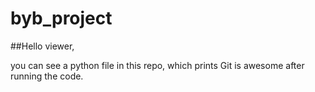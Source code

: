 # byb_project

##Hello viewer,

 you can see a python file in this repo, which prints Git is awesome after running the code.
